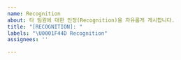```yaml
---
name: Recognition
about: 타 팀원에 대한 인정(Recognition)을 자유롭게 게시합니다.
title: "[RECOGNITION]: "
labels: "\U0001F44D Recognition"
assignees: ''

---
```



